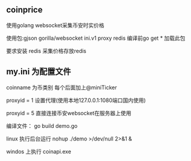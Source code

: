 ## coinprice

使用golang websocket采集币安时实价格

使用包:gjson gorilla/websocket ini.v1 proxy redis 编译前go get * 加载此包

要求安装 redis 采集价格存放redis

## my.ini 为配置文件

coinname 为币类别 每个后面加上@miniTicker

proxyid = 1 设置代理(使用本地127.0.0.1:1080端口国内使用)

proxyid = 5 直接连接币安websocket在服务器上使用

编译文件： go build demo.go

linux 执行后台运行 nohup ./demo >/dev/null 2>&1 &

windos 上执行 coinapi.exe